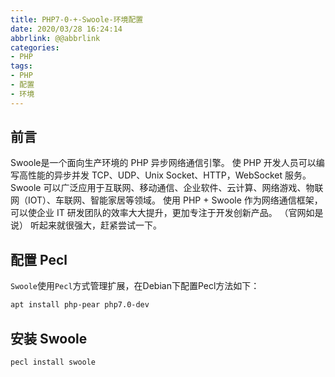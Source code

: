 ```yaml
---
title: PHP7-0-+-Swoole-环境配置
date: 2020/03/28 16:24:14
abbrlink: @@abbrlink
categories:
- PHP
tags:
- PHP
- 配置
- 环境
---
```

## 前言
Swoole是一个面向生产环境的 PHP 异步网络通信引擎。
使 PHP 开发人员可以编写高性能的异步并发 TCP、UDP、Unix Socket、HTTP，WebSocket 服务。Swoole 可以广泛应用于互联网、移动通信、企业软件、云计算、网络游戏、物联网（IOT）、车联网、智能家居等领域。 使用 PHP + Swoole 作为网络通信框架，可以使企业 IT 研发团队的效率大大提升，更加专注于开发创新产品。
（官网如是说）
听起来就很强大，赶紧尝试一下。

## 配置 Pecl
`Swoole`使用`Pecl`方式管理扩展，在Debian下配置Pecl方法如下：
```bash
apt install php-pear php7.0-dev
```

## 安装 Swoole
```bash
pecl install swoole
```
